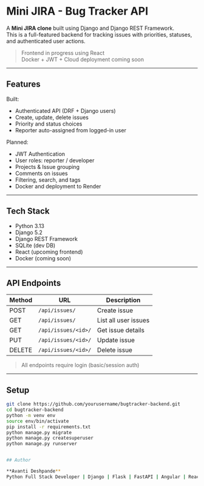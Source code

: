 # Mini JIRA - Bug Tracker API

A **Mini JIRA clone** built using Django and Django REST Framework.  
This is a full-featured backend for tracking issues with priorities, statuses, and authenticated user actions.

> Frontend in progress using React  
> Docker + JWT + Cloud deployment coming soon

---

## Features

Built:
- Authenticated API (DRF + Django users)
- Create, update, delete issues
- Priority and status choices
- Reporter auto-assigned from logged-in user

Planned:
- JWT Authentication
- User roles: reporter / developer
- Projects & Issue grouping
- Comments on issues
- Filtering, search, and tags
- Docker and deployment to Render

---

## Tech Stack

- Python 3.13
- Django 5.2
- Django REST Framework
- SQLite (dev DB)
- React (upcoming frontend)
- Docker (coming soon)

---

## API Endpoints

| Method | URL                   | Description              |
|--------|------------------------|--------------------------|
| POST   | `/api/issues/`         | Create issue             |
| GET    | `/api/issues/`         | List all user issues     |
| GET    | `/api/issues/<id>/`    | Get issue details        |
| PUT    | `/api/issues/<id>/`    | Update issue             |
| DELETE | `/api/issues/<id>/`    | Delete issue             |

> All endpoints require login (basic/session auth)

---

## Setup

```bash
git clone https://github.com/yourusername/bugtracker-backend.git
cd bugtracker-backend
python -m venv env
source env/bin/activate
pip install -r requirements.txt
python manage.py migrate
python manage.py createsuperuser
python manage.py runserver


## Author

**Avanti Deshpande**  
Python Full Stack Developer | Django | Flask | FastAPI | Angular | React | Learning AI  
